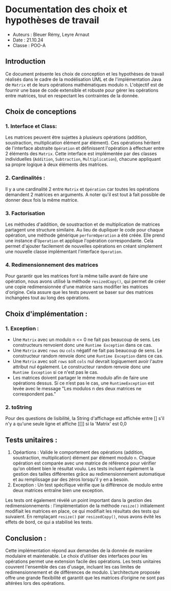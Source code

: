 # Documentation des choix et hypothèses de travail
- Auteurs : Bleuer Rémy, Leyre Arnaut
- Date : 21.10.24
- Classe : POO-A

## Introduction
Ce document présente les choix de conception et les hypothèses de travail réalisés dans le cadre de la modélisation UML et de l'implémentation Java de `Matrix` et de leurs opérations mathématiques modulo n. L'objectif est de fournir une base de code extensible et robuste pour gérer les opérations entre matrices, tout en respectant les contraintes de la donnée.

## Choix de conceptions

### 1. Interface et Class:
Les matrices peuvent être sujettes à plusieurs opérations (addition, soustraction, multiplication élément par élément). Ces opérations héritent de l'interface abstraite `Opération` et définissent l'opération à effectuer entre 2 éléments des `Matrix`. Cette interface est implémentée par des classes individuelles (`Addition`, `Subtraction`, `Multiplication`), chacune appliquant sa propre logique à deux éléments des matrices.

### 2. Cardinalités :
Il y a une cardinalité 2 entre `Matrix` et `Opération` car toutes les opérations demandent 2 matrices en arguments. A noter qu'il est tout à fait possible de donner deux fois la même matrice.

### 3. Factorisation
Les méthodes d'addition, de soustraction et de multiplication de matrices partagent une structure similaire. Au lieu de dupliquer le code pour chaque opération, une méthode générique `performOperation` a été créée. Elle prend une instance d'`Operation` et applique l'opération correspondante. Cela permet d'ajouter facilement de nouvelles opérations en créant simplement une nouvelle classe implémentant l'interface `Operation`.

### 4. Redimensionnement des matrices
Pour garantir que les matrices font la même taille avant de faire une opération, nous avons utilisé la méthode `resizedCopy()`, qui permet de créer une copie redimensionnée d'une matrice sans modifier les matrices d'origine. Cela assure que les tests peuvent se baser sur des matrices inchangées tout au long des opérations.

## Choix d'implémentation :

### 1. Exception :
- Une `Matrix` avec un modulo n <= 0 ne fait pas beaucoup de sens. Les constructeurs renvoient donc une `Runtime Exception` dans ce cas.
- Une `Matrix` avec `rows` ou `cols` négatif ne fait pas beaucoup de sens. Le constructeur random renvoie donc une `Runtime Exception` dans ce cas.
- Une `Matrix` avec soit `rows` soit `cols` nul devrait logiquement avoir l'autre attribut nul également. Le constructeur random renvoie donc une `Runtime Exception` si ce n'est pas le cas.
- Les matrices doivent partager le même modulo afin de faire une opérations dessus. Si ce n’est pas le cas, une `RuntimeException` est levée avec le message "Les modulos n des deux matrices ne correspondent pas."


### 2. toString
Pour des questions de lisibilité, la String d'affichage est affichée entre [] s'il n'y a qu'une seule ligne et affiche [[]] si la 'Matrix' est 0,0

## Tests unitaires :
1. Opéartions : Valide le comportement des opérations (addition, soustraction, multiplication) élément par élément modulo `n`. Chaque opération est comparée avec une matrice de référence pour vérifier qu'on obtient bien le résultat voulu. Les tests incluent également la gestion des tailles différentes grâce au redimensionnement automatique et au remplissage par des zéros lorsqu'il y en a besoin.
2. Exception : Un test spécifique vérifie que la différence de modulo entre deux matrices entraîne bien une exception.
   
Les tests ont également révélé un point important dans la gestion des redimensionnements : l'implémentation de la méthode `resize()` initialement modifiait les matrices en place, ce qui modifiait les résultats des tests qui suivaient. En remplaçant `resize()` par `resizedCopy()`, nous avons évité les effets de bord, ce qui a stabilisé les tests.

## Conclusion : 
Cette implémentation répond aux demandes de la donnée de manière modulaire et maintenable. Le choix d’utiliser des interfaces pour les opérations permet une extension facile des opérations. Les tests unitaires couvrent l'ensemble des cas d'usage, incluant les cas limites de redimensionnement et de différences de modulo. L’architecture proposée offre une grande flexibilité et garantit que les matrices d’origine ne sont pas altérées lors des opérations.
